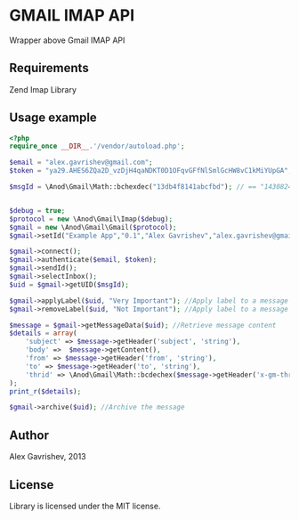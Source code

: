 GMAIL IMAP API
=============================

Wrapper above Gmail IMAP API

## Requirements

Zend Imap Library

## Usage example

```php
<?php
require_once __DIR__.'/vendor/autoload.php';

$email = "alex.gavrishev@gmail.com";
$token = "ya29.AHES6ZQa2D_vzDjH4qaNDKT0D1OFqvGFfNlSmlGcHW8vC1kMiYUpGA";

$msgId = \Anod\Gmail\Math::bchexdec("13db4f8141abcfbd"); // == "1430824723191418813"


$debug = true;
$protocol = new \Anod\Gmail\Imap($debug);
$gmail = new \Anod\Gmail\Gmail($protocol);
$gmail->setId("Example App","0.1","Alex Gavrishev","alex.gavrishev@gmail.com");

$gmail->connect();
$gmail->authenticate($email, $token);
$gmail->sendId();
$gmail->selectInbox();
$uid = $gmail->getUID($msgId);

$gmail->applyLabel($uid, "Very Important"); //Apply label to a message with specific UID
$gmail->removeLabel($uid, "Not Important"); //Apply label to a message with specific UID

$message = $gmail->getMessageData($uid); //Retrieve message content
$details = array(
    'subject' => $message->getHeader('subject', 'string'),
    'body' =>  $message->getContent(),
    'from' => $message->getHeader('from', 'string'),
    'to' => $message->getHeader('to', 'string'),
    'thrid' => \Anod\Gmail\Math::bcdechex($message->getHeader('x-gm-thrid', 'string'))
);
print_r($details);

$gmail->archive($uid); //Archive the message

```

## Author

Alex Gavrishev, 2013

## License

Library is licensed under the MIT license.